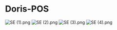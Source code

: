 # Doris-POS

<img src="/dorisoy/Doris-POS/blob/master/Scn/SE%20(1).png?raw=true" alt="SE (1).png">
<img src="/dorisoy/Doris-POS/blob/master/Scn/SE%20(1).png?raw=true" alt="SE (2).png">
<img src="/dorisoy/Doris-POS/blob/master/Scn/SE%20(1).png?raw=true" alt="SE (3).png">
<img src="/dorisoy/Doris-POS/blob/master/Scn/SE%20(1).png?raw=true" alt="SE (4).png">
